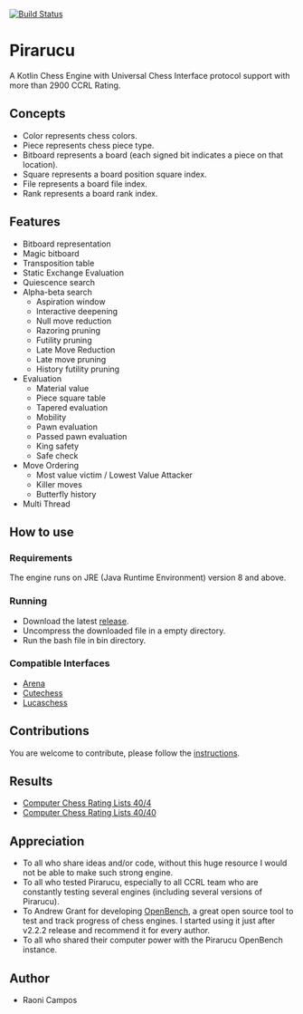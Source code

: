 [![Build Status](https://travis-ci.org/ratosh/pirarucu.svg?branch=master)](https://travis-ci.org/ratosh/pirarucu)

# Pirarucu

A Kotlin Chess Engine with Universal Chess Interface protocol support with more than 2900 CCRL Rating.

## Concepts

- Color represents chess colors.
- Piece represents chess piece type.
- Bitboard represents a board (each signed bit indicates a piece on that location).
- Square represents a board position square index.
- File represents a board file index.
- Rank represents a board rank index.

## Features

- Bitboard representation
- Magic bitboard
- Transposition table
- Static Exchange Evaluation
- Quiescence search
- Alpha-beta search
    - Aspiration window
    - Interactive deepening
    - Null move reduction
    - Razoring pruning
    - Futility pruning
    - Late Move Reduction
    - Late move pruning
    - History futility pruning
- Evaluation
    - Material value
    - Piece square table
    - Tapered evaluation
    - Mobility
    - Pawn evaluation
    - Passed pawn evaluation
    - King safety
    - Safe check
- Move Ordering
    - Most value victim / Lowest Value Attacker
    - Killer moves
    - Butterfly history
- Multi Thread
    
## How to use

### Requirements

The engine runs on JRE (Java Runtime Environment) version 8 and above.

###  Running

- Download the latest [release](https://github.com/ratosh/pirarucu/releases/latest).
- Uncompress the downloaded file in a empty directory.
- Run the bash file in bin directory. 

### Compatible Interfaces

- [Arena](http://www.playwitharena.com)
- [Cutechess](https://github.com/cutechess/cutechess)
- [Lucaschess](https://lucaschess.pythonanywhere.com)

## Contributions

You are welcome to contribute, please follow the [instructions](CONTRIBUTING.md).

## Results

- [Computer Chess Rating Lists 40/4](http://www.computerchess.org.uk/ccrl/404/cgi/compare_engines.cgi?family=Pirarucu&print=Rating+list&print=Results+table&print=LOS+table&print=Ponder+hit+table&print=Eval+difference+table&print=Comopp+gamenum+table&print=Overlap+table&print=Score+with+common+opponents)
- [Computer Chess Rating Lists 40/40](http://www.computerchess.org.uk/ccrl/4040/cgi/compare_engines.cgi?family=Pirarucu&print=Rating+list&print=Results+table&print=LOS+table&print=Ponder+hit+table&print=Eval+difference+table&print=Comopp+gamenum+table&print=Overlap+table&print=Score+with+common+opponents)

## Appreciation

- To all who share ideas and/or code, without this huge resource I would not be able to make such strong engine.
- To all who tested Pirarucu, especially to all CCRL team who are constantly testing several engines (including several versions of Pirarucu).
- To Andrew Grant for developing [OpenBench](https://github.com/AndyGrant/OpenBench), a great open source tool to test and track progress of chess engines. I started using it just after v2.2.2 release and recommend it for every author.
- To all who shared their computer power with the Pirarucu OpenBench instance.

## Author

- Raoni Campos
